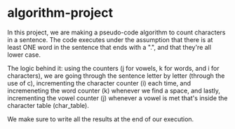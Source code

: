 # algorithm-project


In this project, we are making a pseudo-code algorithm to count characters in a sentence. The code executes under the assumption that there is at least ONE word in the sentence that ends with a ".", and that they're all lower case.

The logic behind it: using the counters (j for vowels, k for words, and i for characters), we are going through the sentence letter by letter (through the use of c), incrementing the character counter (i) each time, and incremeneting the word counter (k) whenever we find a space, and lastly, incrementing the vowel counter (j) whenever a vowel is met that's inside the character table (char_table).

We make sure to write all the results at the end of our execution.